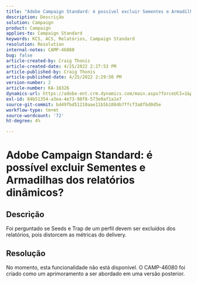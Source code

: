 ```yaml
---
title: "Adobe Campaign Standard: é possível excluir Sementes e Armadilhas dos relatórios dinâmicos?"
description: Descrição
solution: Campaign
product: Campaign
applies-to: Campaign Standard
keywords: KCS, ACS, Relatórios, Campaign Standard
resolution: Resolution
internal-notes: CAMP-46080
bug: false
article-created-by: Craig Thonis
article-created-date: 4/25/2022 2:27:53 PM
article-published-by: Craig Thonis
article-published-date: 4/25/2022 2:29:50 PM
version-number: 2
article-number: KA-16326
dynamics-url: https://adobe-ent.crm.dynamics.com/main.aspx?forceUCI=1&pagetype=entityrecord&etn=knowledgearticle&id=1a050fe1-a3c4-ec11-a7b6-0022480a1ec2
exl-id: 84b51354-a3ea-4e73-98f8-573e0af1a1e7
source-git-commit: bd49fbd51210aae11b5b1084b7ffcf3a8fbd0d5e
workflow-type: tm+mt
source-wordcount: '72'
ht-degree: 4%

---
```


# Adobe Campaign Standard: é possível excluir Sementes e Armadilhas dos relatórios dinâmicos?

## Descrição


Foi perguntado se Seeds e Trap de um perfil devem ser excluídos dos relatórios, pois distorcem as métricas do delivery.


## Resolução


No momento, esta funcionalidade não está disponível. O CAMP-46080 foi criado como um aprimoramento a ser abordado em uma versão posterior.
